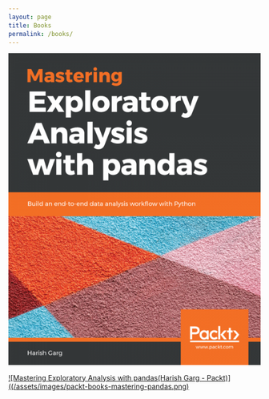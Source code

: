 ```yaml
---
layout: page
title: Books
permalink: /books/
---
```



[![Hands-On Bitcoin Programming with Python(Harish Garg - Packt)](/assets/images/packt-books-mastering-pandas.png)](https://www.packtpub.com/big-data-and-business-intelligence/hands-bitcoin-programming-python)

[![Mastering Exploratory Analysis with pandas(Harish Garg - Packt)]((/assets/images/packt-books-mastering-pandas.png)](https://www.packtpub.com/big-data-and-business-intelligence/mastering-exploratory-analysis-pandas?utm_campaign=data-unlocked&utm_medium=social-media&utm_source=linkedin-tw-fb)

